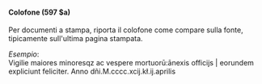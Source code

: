 #### Colofone (597 $a)

Per documenti a stampa, riporta il colofone come compare sulla fonte, tipicamente sull'ultima pagina stampata.

_Esempio_:  
Vigilie maiores minoresqz ac vespere mortuorū:ānexis officijs | eorundem expliciunt feliciter. Anno dñi.M.cccc.xcij.kł.ij.aprilis